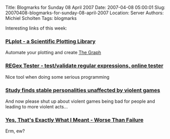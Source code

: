 Title: Blogmarks for Sunday 08 April 2007
Date: 2007-04-08 05:00:01
Slug: 20070408-blogmarks-for-sunday-08-april-2007
Location: Server
Authors: Michiel Scholten
Tags: blogmarks

<p>Interesting links of this week:</p>
<h3><a href="http://plplot.sourceforge.net/">PLplot - a Scientific Plotting Library</a></h3>
<p>Automate your plotting and create <a href="http://www.phdcomics.com/comics/archive.php?comicid=41">The Graph</a></p>
<h3><a href="http://www.regextester.com/">REGex Tester - test/validate regular expressions, online tester</a></h3>
<p>Nice tool when doing some serious programming</p>
<h3><a href="http://arstechnica.com/news.ars/post/20070403-study-finds-stable-personalities-unaffected-by-violent-games.html">Study finds stable personalities unaffected by violent games</a></h3>
<p>And now please shut up about violent games being bad for people and leading to more violent acts...</p>
<h3><a href="http://worsethanfailure.com/Articles/Yes,_That_0x27_s_Exactly_What_I_Meant.aspx">Yes, That's Exactly What I Meant - Worse Than Failure</a></h3>
<p>Erm, ew?</p>
